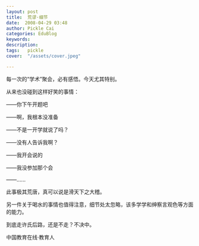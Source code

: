 ```yaml
---
layout: post  
title:  荒谬·细节  
date:  2008-04-29 03:48  
author: Pickle Cai  
categories: EduBlog  
keywords: 
description:   
tags:	pickle   
cover:  "/assets/cover.jpeg"  

---  
```

    
每一次的“学术”聚会，必有感悟。今天尤其特别。



从来也没碰到这样好笑的事情：





——你下午开题吧

——啊，我根本没准备

——不是一开学就说了吗？

——没有人告诉我啊？

——我开会说的

——我没参加那个会

——……

此事极其荒唐，真可以说是滑天下之大稽。



另一件关于喝水的事情也值得注意，细节处太忽略，该多学学和绅察言观色等方面的能力。



到底走许氏后路，还是不走？不决中。

		

		    
 中国教育在线·教育人

